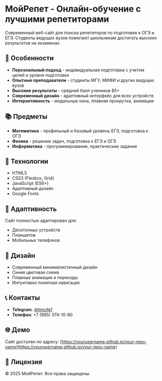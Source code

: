 # МойРепет - Онлайн-обучение с лучшими репетиторами

Современный веб-сайт для поиска репетиторов по подготовке к ОГЭ и ЕГЭ. Студенты ведущих вузов помогают школьникам достигать высоких результатов на экзаменах.

## 🎯 Особенности

- **Персональный подход** - индивидуальная подготовка с учетом целей и уровня подготовки
- **Опытные преподаватели** - студенты МГУ, МИФИ и других ведущих вузов
- **Высокие результаты** - средний балл учеников 85+
- **Современный дизайн** - адаптивный интерфейс для всех устройств
- **Интерактивность** - модальные окна, плавная прокрутка, анимации

## 📚 Предметы

- **Математика** - профильный и базовый уровень ЕГЭ, подготовка к ОГЭ
- **Физика** - решение задач, подготовка к ЕГЭ и ОГЭ
- **Информатика** - программирование, практические задания

## 🚀 Технологии

- HTML5
- CSS3 (Flexbox, Grid)
- JavaScript (ES6+)
- Адаптивный дизайн
- Google Fonts

## 📱 Адаптивность

Сайт полностью адаптирован для:
- Десктопных устройств
- Планшетов
- Мобильных телефонов

## 🎨 Дизайн

- Современный минималистичный дизайн
- Синяя цветовая схема
- Плавные анимации и переходы
- Интуитивно понятная навигация

## 📞 Контакты

- **Telegram**: [@timofe1](https://t.me/timofe1)
- **Телефон**: +7 (965) 374-10-80

## 🌐 Демо

Сайт доступен по адресу: [https://yourusername.github.io/your-repo-name](https://yourusername.github.io/your-repo-name)

## 📄 Лицензия

© 2025 МойРепет. Все права защищены.

